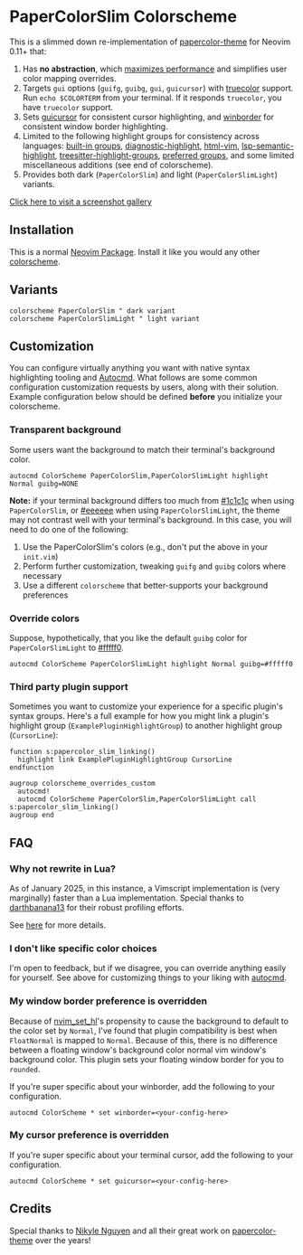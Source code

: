 # PaperColorSlim Colorscheme

This is a slimmed down re-implementation of [papercolor-theme] for Neovim 0.11+ that:

1. Has **no abstraction**, which [maximizes performance] and simplifies user color mapping overrides.
2. Targets `gui` options (`guifg`, `guibg`, `gui`, `guicursor`) with [truecolor] support. Run `echo $COLORTERM` from your terminal. If it responds `truecolor`, you have `truecolor` support.
3. Sets [guicursor] for consistent cursor highlighting, and [winborder] for consistent window border highlighting.
4. Limited to the following highlight groups for consistency across languages: [built-in groups], [diagnostic-highlight], [html-vim], [lsp-semantic-highlight], [treesitter-highlight-groups], [preferred groups], and some limited miscellaneous additions (see end of colorscheme).
5. Provides both dark (`PaperColorSlim`) and light (`PaperColorSlimLight`) variants.

[Click here to visit a screenshot gallery](https://github.com/pappasam/papercolor-theme-slim/wiki/Gallery)

## Installation

This is a normal [Neovim Package]. Install it like you would any other [colorscheme].

## Variants

```vim
colorscheme PaperColorSlim " dark variant
colorscheme PaperColorSlimLight " light variant
```

## Customization

You can configure virtually anything you want with native syntax highlighting tooling and [Autocmd]. What follows are some common configuration customization requests by users, along with their solution. Example configuration below should be defined **before** you initialize your colorscheme.

### Transparent background

Some users want the background to match their terminal's background color.

```vim
autocmd ColorScheme PaperColorSlim,PaperColorSlimLight highlight Normal guibg=NONE
```

**Note:** if your terminal background differs too much from [#1c1c1c](https://www.color-hex.com/color/1c1c1c) when using `PaperColorSlim`, or [#eeeeee](https://www.color-hex.com/color/eeeeee) when using `PaperColorSlimLight`, the theme may not contrast well with your terminal's background. In this case, you will need to do one of the following:

1. Use the PaperColorSlim's colors (e.g., don't put the above in your `init.vim`)
2. Perform further customization, tweaking `guifg` and `guibg` colors where necessary
3. Use a different `colorscheme` that better-supports your background preferences

### Override colors

Suppose, hypothetically, that you like the default `guibg` color for `PaperColorSlimLight` to [#fffff0](https://www.color-hex.com/color/fffff0).

```vim
autocmd ColorScheme PaperColorSlimLight highlight Normal guibg=#fffff0
```

### Third party plugin support

Sometimes you want to customize your experience for a specific plugin's syntax groups. Here's a full example for how you might link a plugin's highlight group (`ExamplePluginHighlightGroup`) to another highlight group (`CursorLine`):

```vim
function s:papercolor_slim_linking()
  highlight link ExamplePluginHighlightGroup CursorLine
endfunction

augroup colorscheme_overrides_custom
  autocmd!
  autocmd ColorScheme PaperColorSlim,PaperColorSlimLight call s:papercolor_slim_linking()
augroup end
```

## FAQ

### Why not rewrite in Lua?

As of January 2025, in this instance, a Vimscript implementation is (very marginally) faster than a Lua implementation. Special thanks to [darthbanana13] for their robust profiling efforts.

See [here](https://github.com/pappasam/papercolor-theme-slim/issues/8) for more details.

### I don't like specific color choices

I'm open to feedback, but if we disagree, you can override anything easily for yourself. See above for customizing things to your liking with [autocmd].

### My window border preference is overridden

Because of [nvim_set_hl](<https://neovim.io/doc/user/api.html#nvim_set_hl()>)'s propensity to cause the background to default to the color set by `Normal`, I've found that plugin compatibility is best when `FloatNormal` is mapped to `Normal`. Because of this, there is no difference between a floating window's background color normal vim window's background color. This plugin sets your floating window border for you to `rounded`.

If you're super specific about your winborder, add the following to your configuration.

```vim
autocmd ColorScheme * set winborder=<your-config-here>
```

### My cursor preference is overridden

If you're super specific about your terminal cursor, add the following to your configuration.

```vim
autocmd ColorScheme * set guicursor=<your-config-here>
```

## Credits

Special thanks to [Nikyle Nguyen] and all their great work on [papercolor-theme] over the years!

[Autocmd]: https://neovim.io/doc/user/autocmd.html
[Neovim Package]: https://neovim.io/doc/user/usr_05.html#_adding-a-package
[Nikyle Nguyen]: https://github.com/NLKNguyen
[built-in groups]: https://neovim.io/doc/user/syntax.html#highlight-default
[colorscheme]: https://neovim.io/doc/user/usr_06.html#%3Asyn-default-override
[darthbanana13]: https://github.com/darthbanana13
[diagnostic-highlight]: https://neovim.io/doc/user/diagnostic.html#_highlights
[guicursor]: https://neovim.io/doc/user/options.html#'guicursor'
[html-vim]: https://neovim.io/doc/user/syntax.html#html.vim
[lsp-semantic-highlight]: https://neovim.io/doc/user/lsp.html#_lsp-semantic-highlights
[maximizes performance]: https://www.reddit.com/r/vim/comments/gc05k1/why_are_colorschemes_so_slow_to_load/
[nvim-treesitter]: https://github.com/nvim-treesitter/nvim-treesitter
[papercolor-theme]: https://github.com/NLKNguyen/papercolor-theme
[preferred groups]: https://neovim.io/doc/user/syntax.html#group-name
[treesitter-highlight-groups]: https://neovim.io/doc/user/treesitter.html#treesitter-highlight-groups
[truecolor]: https://gist.github.com/sindresorhus/bed863fb8bedf023b833c88c322e44f9
[winborder]: https://neovim.io/doc/user/options.html#'winborder'

